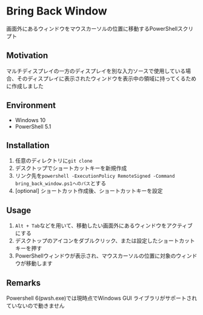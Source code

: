 # Bring Back Window
画面外にあるウィンドウをマウスカーソルの位置に移動するPowerShellスクリプト
## Motivation
マルチディスプレイの一方のディスプレイを別な入力ソースで使用している場合、そのディスプレイに表示されたウィンドウを表示中の領域に持ってくるために作成しました
## Environment
* Windows 10
* PowerShell 5.1
## Installation
1. 任意のディレクトリに`git clone`
2. デスクトップでショートカットキーを新規作成
3. リンク先を`powershell -ExecutionPolicy RemoteSigned -Command bring_back_window.ps1へのパス`とする
4. [optional] ショートカット作成後、ショートカットキーを設定
## Usage
1. `Alt + Tab`などを用いて、移動したい画面外にあるウィンドウをアクティブにする
2. デスクトップのアイコンをダブルクリック、または設定したショートカットキーを押す
3. PowerShellウィンドウが表示され、マウスカーソルの位置に対象のウィンドウが移動します
## Remarks
Powershell 6(pwsh.exe)では現時点でWindows GUI ライブラリがサポートされていないので動きません
